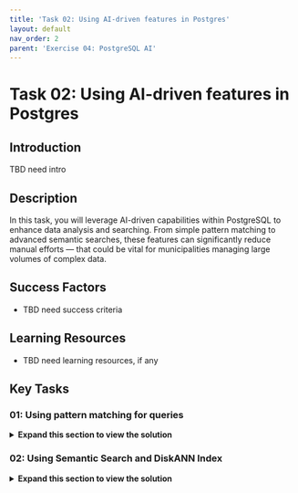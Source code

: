 ```yaml
---
title: 'Task 02: Using AI-driven features in Postgres'
layout: default
nav_order: 2
parent: 'Exercise 04: PostgreSQL AI'
---
```



# Task 02: Using AI-driven features in Postgres

## Introduction

TBD need intro 

## Description

In this task, you will leverage AI-driven capabilities within PostgreSQL to enhance data analysis and searching. From simple pattern matching to advanced semantic searches, these features can significantly reduce manual efforts — that could be vital for municipalities managing large volumes of complex data.

## Success Factors

- TBD need success criteria

## Learning Resources

- TBD need learning resources, if any

## Key Tasks

### 01: Using pattern matching for queries

 <details markdown="block"> 
  <summary><strong>Expand this section to view the solution</strong></summary> 

#### Using pattern matching for queries

We’ll explore how to use the **ILIKE** clause in SQL to perform case-insensitive searches within text fields. This approach can help Metropolis officials locate specific complaints or requests in large datasets without having to rely on exact phrasing.

1. Search for cases mentioning **Water leaking into the apartment from the floor above** by entering the following query in pgAdmin, then select **Execute script**.

    ```sql
    SELECT id, name, opinion
    FROM cases
    WHERE opinion ILIKE '%Water leaking into the apartment from the floor above';
    ```

    ![m7dq0sms.jpg](../media/m7dq0sms.jpg)

    {: .note }
    > There are no results as the exact words are not mentioned in the opinion. We'll need to try another approach.

</details> 

### 02: Using Semantic Search and DiskANN Index

 <details markdown="block"> 
  <summary><strong>Expand this section to view the solution</strong></summary> 

#### Using Semantic Search and DiskANN Index

In this section, we’ll focus on generating and storing embedding vectors, which are crucial for performing semantic searches in our dataset. Embedding vectors represent data points in a high-dimensional space, allowing for efficient similarity searches and advanced analytics.

---

##### Create, store and index embedding vectors

Now that we have some sample data, it's time to generate and store the embedding vectors. The **azure_ai** extension makes calling the Azure OpenAI embedding API easy.
This lays the groundwork for advanced analytics on city records or citizen feedback.

1. Install the **vector** extension using the [CREATE EXTENSION](https://www.postgresql.org/docs/current/sql-createextension.html) command by executing the following:

    ```sql
    CREATE EXTENSION IF NOT EXISTS vector;
    ```

1. Add the embedding vector column by executing the following. The **text-embedding-3-small** model is configured to return 1,536 dimensions, so you'll use that for the vector column size.

    ```sql
    ALTER TABLE cases ADD COLUMN opinions_vector vector(1536);
    ```

1. Generate an embedding vector for the opinion of each case by calling Azure OpenAI through the **create_embeddings** user-defined function, which is implemented by the azure_ai extension:

    ```sql
    UPDATE cases
    SET opinions_vector = azure_openai.create_embeddings('text-embedding-3-small',  name || LEFT(opinion, 8000), max_attempts => 5, retry_delay_ms => 500)::vector
    WHERE opinions_vector IS NULL;
    ```

    {: .warning }
    > This may take several minutes, depending on the available quota. You may receive several 429 rate limit warnings that can be ignored as it retries automatically. 

    The output will be similar to the following:

    ![qnysjmot.jpg](../media/qnysjmot.jpg)

---

##### Adding a [DiskANN Vector Index](https://aka.ms/pg-diskann-docs) to improve vector search speed. 

Using [DiskANN Vector Index in Azure Database for PostgreSQL](https://aka.ms/pg-diskann-blog) - DiskANN is a scalable approximate nearest neighbor search algorithm for efficient vector search at any scale. It offers high recall, high queries per second (QPS), and low query latency, even for billion-point datasets. This makes it a powerful tool for handling large volumes of data. [Learn more about DiskANN from Microsoft](https://aka.ms/pg-diskann-docs). 

1. Install the **pg_diskann** extension using the [CREATE EXTENSION](https://www.postgresql.org/docs/current/sql-createextension.html) command by executing the following:

    ```sql
    CREATE EXTENSION IF NOT EXISTS pg_diskann;
    ```

1. Create the diskann index on a table column that contains vector data.

    ```sql
    CREATE INDEX cases_cosine_diskann ON cases USING diskann(opinions_vector vector_cosine_ops);
    ```
    {: .important }
    > As you scale your data to millions of rows, DiskANN makes vector search more efficient.

1. See an example vector by executing the following, which is limited to one result:

    ```sql
    SELECT opinions_vector FROM cases LIMIT 1;
    ```

    The output will be similar to the following:

    ![uec1w2di.jpg](../media/uec1w2di.jpg)

---

##### Perform a semantic search query

Now that you have listing data augmented with embedding vectors, it's time to run a semantic search query. To do so, get the query string embedding vector, then perform a cosine search to find the cases whose opinions are most semantically similar to the query.

1. Generate the embedding for the query string.

    ```sql
    SELECT azure_openai.create_embeddings('text-embedding-3-small', 'Water leaking into the apartment from the floor above.');
    ```

    The output will be similar to the following:

    ![nwdbe3go.jpg](../media/nwdbe3go.jpg)

1. Use the embedding in a cosine search (**<=>** represents cosine distance operation), fetching the top 10 most similar cases to the query.

    ```sql
    SELECT 
        id, name 
    FROM 
        cases
    ORDER BY opinions_vector <=> azure_openai.create_embeddings('text-embedding-3-small', 'Water leaking into the apartment from the floor above.')::vector 
    LIMIT 10;
    ```

    The output will be similar to the following. Results will vary:

    ![54kclygl.jpg](../media/54kclygl.jpg)

1. You may also project the **opinion** column to be able to read the text of the matching rows whose opinions were semantically similar. For example, this query returns the best match:

    ```sql
    SELECT 
    id, opinion
    FROM cases
    ORDER BY opinions_vector <=> azure_openai.create_embeddings('text-embedding-3-small', 'Water leaking into the apartment from the floor above.')::vector 
    LIMIT 1;
    ```

    The output will be similar to the following:

    ![pb073khr.jpg](../media/pb073khr.jpg)

    {: .note }
    > To intuitively understand semantic search, observe that the opinion mentioned doesn't actually contain the terms "Water leaking into the apartment from the floor above." 
    >
    > However, it does highlight a document with a section that says "nonsuit and dismissal, in an action brought by a tenant to recover damages for injuries to her goods, caused by leakage of water from an upper story," which is similar.
</details> 

